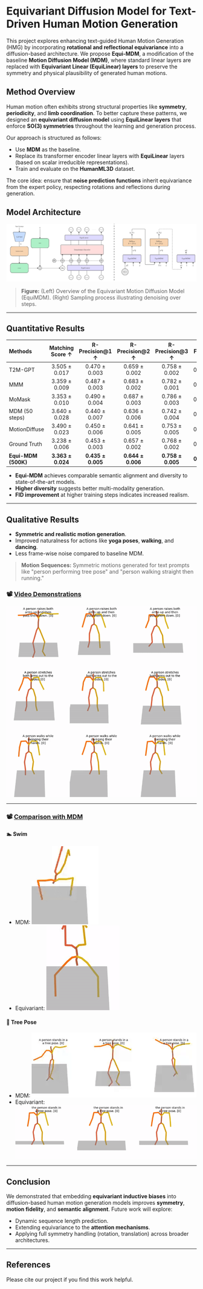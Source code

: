# Equivariant Diffusion Model for Text-Driven Human Motion Generation

This project explores enhancing text-guided Human Motion Generation (HMG) by incorporating **rotational and reflectional equivariance** into a diffusion-based architecture. We propose **Equi-MDM**, a modification of the baseline **Motion Diffusion Model (MDM)**, where standard linear layers are replaced with **Equivariant Linear (EquiLinear) layers** to preserve the symmetry and physical plausibility of generated human motions.

## Method Overview

Human motion often exhibits strong structural properties like **symmetry**, **periodicity**, and **limb coordination**. To better capture these patterns, we designed an **equivariant diffusion model** using **EquiLinear layers** that enforce **SO(3) symmetries** throughout the learning and generation process.

Our approach is structured as follows:
- Use **MDM** as the baseline.
- Replace its transformer encoder linear layers with **EquiLinear** layers (based on scalar irreducible representations).
- Train and evaluate on the **HumanML3D** dataset.

The core idea: ensure that **noise prediction functions** inherit equivariance from the expert policy, respecting rotations and reflections during generation.

## Model Architecture

<div align="center">
  <img src="img_results/EquiModel.jpg" alt="EquiMDM Model Overview" />
</div>

> **Figure:** (Left) Overview of the Equivariant Motion Diffusion Model (EquiMDM). (Right) Sampling process illustrating denoising over steps.

---
## Quantitative Results

| Methods             | Matching Score ↑ | R-Precision@1 ↑ | R-Precision@2 ↑ | R-Precision@3 ↑ | FID ↓  | Diversity ↑ |
|:--------------------|:----------------:|:---------------:|:---------------:|:---------------:|:------:|:-----------:|
| T2M-GPT              | 3.505 ± 0.017     | 0.470 ± 0.003   | 0.659 ± 0.002   | 0.758 ± 0.002   | 0.335  | -           |
| MMM                  | 3.359 ± 0.009     | 0.487 ± 0.003   | 0.683 ± 0.002   | 0.782 ± 0.001   | 0.132  | -           |
| MoMask               | 3.353 ± 0.010     | 0.490 ± 0.004   | 0.687 ± 0.003   | 0.786 ± 0.003   | 0.116  | -           |
| MDM (50 steps)       | 3.640 ± 0.028     | 0.440 ± 0.007   | 0.636 ± 0.006   | 0.742 ± 0.004   | 0.518  | -           |
| MotionDiffuse        | 3.490 ± 0.023     | 0.450 ± 0.006   | 0.641 ± 0.005   | 0.753 ± 0.005   | 0.778  | -           |
| Ground Truth         | 3.238 ± 0.006     | 0.453 ± 0.003   | 0.657 ± 0.002   | 0.768 ± 0.002   | 0.001  | 9.264       |
| **Equi-MDM (500K)**  | **3.363 ± 0.024** | **0.435 ± 0.005** | **0.644 ± 0.006** | **0.758 ± 0.005** | **0.742** | **10.109** |

- **Equi-MDM** achieves comparable semantic alignment and diversity to state-of-the-art models.
- **Higher diversity** suggests better multi-modality generation.
- **FID improvement** at higher training steps indicates increased realism.

---
## Qualitative Results

- **Symmetric and realistic motion generation**.
- Improved naturalness for actions like **yoga poses**, **walking**, and **dancing**.
- Less frame-wise noise compared to baseline MDM.


> **Motion Sequences:** Symmetric motions generated for text prompts like "person performing tree pose" and "person walking straight then running."

### 📽️ [Video Demonstrations](https://drive.google.com/file/d/1Fr7BHyP2UNubiZE0L-a3Gdmn5OlCmONn/view?usp=sharing)
![Sample 500k](img_results/500k_sample1.gif)

---
### 📽️ [Comparison with MDM](https://drive.google.com/file/d/1u8fjVtcjjZ-nJtC8bDzT-8AXV-xRCV2R/view?usp=sharing)
#### 🏊 Swim
- MDM:
  ![Swim MDM](img_results/swim_mdm.gif)
- Equivariant:
  ![Swim Equi](img_results/swim.gif)

#### 🌳 Tree Pose
- MDM:
  ![Tree Pose MDM](img_results/tree_MDM.gif)
- Equivariant:
  ![Tree Pose Equi](img_results/tree_Equi.gif)


---
## Conclusion

We demonstrated that embedding **equivariant inductive biases** into diffusion-based human motion generation models improves **symmetry**, **motion fidelity**, and **semantic alignment**. Future work will explore:
- Dynamic sequence length prediction.
- Extending equivariance to the **attention mechanisms**.
- Applying full symmetry handling (rotation, translation) across broader architectures.

---
## References

Please cite our project if you find this work helpful.

